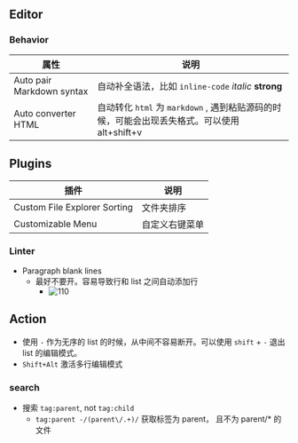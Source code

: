 ## Editor

### Behavior

| 属性                      | 说明                                                                                     |
| ------------------------- | ---------------------------------------------------------------------------------------- |
| Auto pair Markdown syntax | 自动补全语法，比如 `inline-code` *italic* **strong**                                     |
| Auto converter HTML       | 自动转化 `html` 为 `markdown` , 遇到粘贴源码的时候，可能会出现丢失格式。可以使用 alt+shift+v | 

## Plugins

| 插件                         | 说明           |
| ---------------------------- | -------------- |
| Custom File Explorer Sorting | 文件夹排序     |
| Customizable Menu            | 自定义右键菜单 | 

### Linter

- Paragraph blank lines
	- 最好不要开。容易导致行和 list 之间自动添加行
		- ![110](Attachments/ee79b1b88c45e497029ee748f6d621d7_MD5.png)

## Action

- 使用 `-` 作为无序的 list 的时候，从中间不容易断开。可以使用 `shift` + `-` 退出 list 的编辑模式。
- `Shift+Alt` 激活多行编辑模式

### search

- 搜索 `tag:parent`, not `tag:child` 
	- `tag:parent -/(parent\/.+)/` 获取标签为 parent， 且不为 parent/* 的文件
